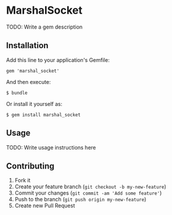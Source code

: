 # MarshalSocket

TODO: Write a gem description

## Installation

Add this line to your application's Gemfile:

    gem 'marshal_socket'

And then execute:

    $ bundle

Or install it yourself as:

    $ gem install marshal_socket

## Usage

TODO: Write usage instructions here

## Contributing

1. Fork it
2. Create your feature branch (`git checkout -b my-new-feature`)
3. Commit your changes (`git commit -am 'Add some feature'`)
4. Push to the branch (`git push origin my-new-feature`)
5. Create new Pull Request
